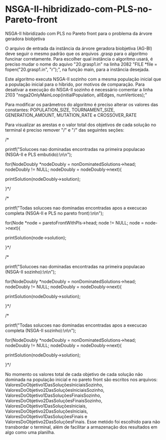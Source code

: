 # NSGA-II-hibridizado-com-PLS-no-Pareto-front
NSGA-II hibridizado com PLS no Pareto front para o problema da árvore geradora biobjetiva

O arquivo de entrada da instância da árvore geradora biobjetiva (AG-BI) deve seguir o mesmo padrão que os arquivos .grasp para o algoritmo funcinar corretamente. Para escolher qual instância o algoritmo usará, é preciso mudar o nome do aquivo "20.grasp1.in" na linha 2082 "FILE *file = fopen("20.grasp1.in", "r");", na função main, para a instância desejada.

Este algoritmo executa NSGA-II sozinho com a mesma população inicial que a população inicial para o híbrido, por motivos de comparação. Para desativar a execução do NSGA-II sozinho é necessário comentar a linha 2103 "nsga2OnlyMainLoop(initialPopulation, allEdges, numVertices);"

Para modificar os parâmetros do algoritmo é preciso alterar os valores das constantes: POPULATION_SIZE, TOURNAMENT_SIZE, GENERATION_AMOUNT, MUTATION_RATE e CROSSOVER_RATE

Para visualizar as arestas e o valor total dos objetivos de cada solução no terminal é preciso remover "/" e "/" das seguintes seções:

/*

printf("Solucoes nao dominadas encontradas na primeira populacao (NSGA-II e PLS embutido):\n\n");

for(NodeDoubly *nodeDoubly = nonDominatedSolutions->head; nodeDoubly != NULL; nodeDoubly = nodeDoubly->next){

printSolution(nodeDoubly->solution);

}\*/

/*

printf("Todas solucoes nao dominadas encontradas apos a execucao completa (NSGA-II e PLS no pareto front):\n\n");

for(Node *node = paretoFrontWithPls->head; node != NULL; node = node->next){

printSolution(node->solution);

}\*/

/*

printf("Solucoes nao dominadas encontradas na primeira populacao (NSGA-II sozinho):\n\n");

for(NodeDoubly *nodeDoubly = nonDominatedSolutions->head; nodeDoubly != NULL; nodeDoubly = nodeDoubly->next){

printSolution(nodeDoubly->solution);

}\*/

/*

printf("Todas solucoes nao dominadas encontradas apos a execucao completa (NSGA-II sozinho):\n\n");

for(NodeDoubly *nodeDoubly = nonDominatedSolutions->head; nodeDoubly != NULL; nodeDoubly = nodeDoubly->next){

printSolution(nodeDoubly->solution);

}\*/

No momento os valores total de cada objetivo de cada solução não dominada na população inicial e no pareto front são escritos nos arquivos: ValoresDoObjetivo1DasSoluçõesIniciaisSozinho, ValoresDoObjetivo2DasSoluçõesIniciaisSozinho, ValoresDoObjetivo1DasSoluçõesFinaisSozinho, ValoresDoObjetivo2DasSoluçõesFinaisSozinho, ValoresDoObjetivo1DasSoluçõesIniciais, ValoresDoObjetivo2DasSoluçõesIniciais, ValoresDoObjetivo1DasSoluçõesFinais e ValoresDoObjetivo2DasSoluçõesFinais. Esse metódo foi escolhido para não transbordar o terminal, além de facilitar a armazenação dos resultados em algo como uma planilha.
